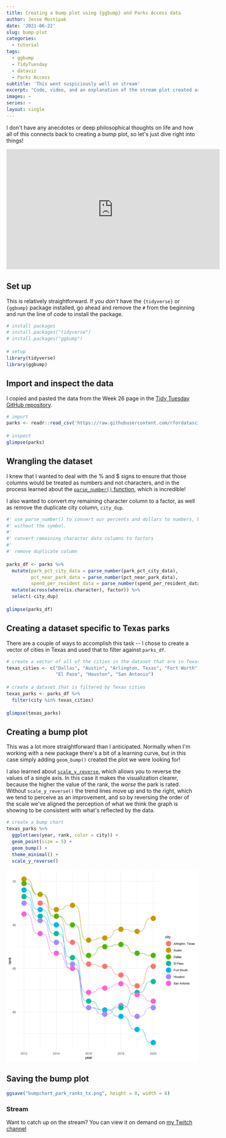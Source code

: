 ```yaml
---
title: Creating a bump plot using {ggbump} and Parks Access data
author: Jesse Mostipak
date: '2021-06-22'
slug: bump-plot
categories:
  - tutorial
tags:
  - ggbump
  - TidyTuesday
  - dataviz
  - Parks Access
subtitle: 'This went suspiciously well on stream'
excerpt: "Code, video, and an explanation of the stream plot created as part of June 21st's #TidyTuesday Unfiltered Twitch stream!"
images: ~
series: ~
layout: single
---
```

I don't have any anecdotes or deep philosophical thoughts on life and how all of this connects back to creating a bump plot, so let's just dive right into things! 

<iframe width="560" height="315" src="https://www.youtube.com/embed/oUvQ1u0VNnk" title="YouTube video player" frameborder="0" allow="accelerometer; autoplay; clipboard-write; encrypted-media; gyroscope; picture-in-picture" allowfullscreen></iframe>

## Set up
This is relatively straightforward. 
If you _don't_ have the `{tidyverse}` or `{ggbump}` package installed, go ahead and remove the `#` from the beginning and run the line of code to install the package.
``` r
# install packages
# install.packages("tidyverse")
# install.packages("ggbump") 

# setup
library(tidyverse)
library(ggbump)
```

## Import and inspect the data
I copied and pasted the data from the Week 26 page in the [Tidy Tuesday GitHub repository](https://github.com/rfordatascience/tidytuesday/blob/master/data/2021/2021-06-22/readme.md).

```r
# import
parks <- readr::read_csv('https://raw.githubusercontent.com/rfordatascience/tidytuesday/master/data/2021/2021-06-22/parks.csv')

# inspect
glimpse(parks)
```

## Wrangling the dataset
I knew that I wanted to deal with the % and $ signs to ensure that those columns would be treated as numbers and not characters, and in the process learned about the [`parse_number()` function](https://readr.tidyverse.org/reference/parse_number.html), which is incredible! 

I also wanted to convert my remaining character column to a factor, as well as remove the duplicate city column, `city_dup`.

```r
#' use parse_number() to convert our percents and dollars to numbers, but 
#' without the symbol.
#' 
#' convert remaining character data columns to factors
#' 
#' remove duplicate column

parks_df <- parks %>% 
  mutate(park_pct_city_data = parse_number(park_pct_city_data),
         pct_near_park_data = parse_number(pct_near_park_data),
         spend_per_resident_data = parse_number(spend_per_resident_data)) %>% 
  mutate(across(where(is.character), factor)) %>% 
  select(-city_dup)

glimpse(parks_df)
```

## Creating a dataset specific to Texas parks
There are a couple of ways to accomplish this task -- I chose to create a vector of cities in Texas and used that to filter against `parks_df`.

```r
# create a vector of all of the cities in the dataset that are in Texas
texas_cities <- c("Dallas", "Austin", "Arlington, Texas", "Fort Worth",
                  "El Paso", "Houston", "San Antonio")

# create a dataset that is filtered by Texas cities
texas_parks <- parks_df %>% 
  filter(city %in% texas_cities) 

glimpse(texas_parks)
```

## Creating a bump plot
This was a lot more straightforward than I anticipated. 
Normally when I'm working with a new package there's a bit of a learning curve, but in this case simply adding `geom_bump()` created the plot we were looking for! 

I also learned about [`scale_y_reverse`](https://ggplot2.tidyverse.org/reference/scale_continuous.html), which allows you to reverse the values of a single axis. 
In this case it makes the visualization clearer, because the higher the value of the rank, the _worse_ the park is rated. 
Without `scale_y_reverse()` the trend lines move up and to the right, which we tend to perceive as an improvement, and so by reversing the order of the scale we've aligned the perception of what we think the graph is showing to be consistent with what's reflected by the data. 
```r
# create a bump chart
texas_parks %>% 
  ggplot(aes(year, rank, color = city)) +
  geom_point(size = 5) +
  geom_bump() +
  theme_minimal() +
  scale_y_reverse()
```

![](featured.png)

## Saving the bump plot

```r
ggsave("bumpchart_park_ranks_tx.png", height = 8, width = 8)
```

### Stream
Want to catch up on the stream? 
You can view it on demand on [my Twitch channel](https://www.twitch.tv/videos/1063604571)
